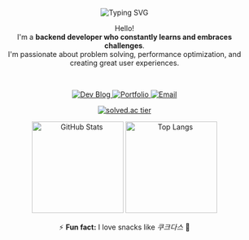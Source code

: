 <p align="center">
  <img src="https://readme-typing-svg.demolab.com?font=JetBrains+Mono&size=24&pause=1000&color=000000&bg=000000&center=true&vCenter=true&width=435&lines=Hello%2C+I+am+Yun!" alt="Typing SVG" />
</p>

<p align="center">
  Hello! <br />
  I'm a <strong>backend developer who constantly learns and embraces challenges</strong>. <br />
  I'm passionate about problem solving, performance optimization, and creating great user experiences.
</p>

<br />

<p align="center">
  <a href="https://yun000.tistory.com/">
    <img src="https://img.shields.io/badge/Dev_Blog-FF5722?style=flat-square&logo=tistory&logoColor=white" alt="Dev Blog"/>
  </a>
  <a href="https://github.com/can378">
    <img src="https://img.shields.io/badge/Portfolio-181717?style=flat-square&logo=github&logoColor=white" alt="Portfolio"/>
  </a>
  <a href="mailto:yunji378mm@naver.com">
    <img src="https://img.shields.io/badge/Email-0078D4?style=flat-square&logo=maildotru&logoColor=white" alt="Email"/>
  </a>
</p>



<p align="center">
  <a href="https://solved.ac/yunji378mm">
    <img src="http://mazassumnida.wtf/api/generate_badge?boj=yunji378mm" alt="solved.ac tier" />
  </a>
</p>

<p align="center">
  <img src="https://github-readme-stats.vercel.app/api?username=can378&show_icons=true&theme=tokyonight" alt="GitHub Stats" height="180"/>
  <img src="https://github-readme-stats.vercel.app/api/top-langs/?username=can378&hide=Jupyter%20Notebook&layout=compact&theme=tokyonight" alt="Top Langs" height="180"/>
</p>

<p align="center">
  ⚡ <strong>Fun fact:</strong> I love snacks like <i>쿠크다스</i> 🍪
</p>

